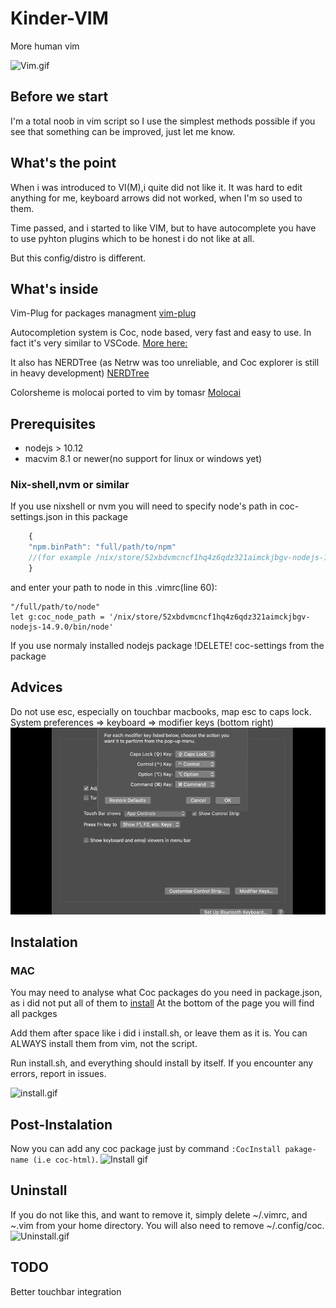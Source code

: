 # Kinder-VIM

More human vim

![Vim.gif](./.github/vim.gif)

## Before we start

I'm a total noob in vim script so I use the simplest methods possible if you see
that something can be improved, just let me know.

## What's the point

When i was introduced to VI(M),i quite did not like it. It was hard to edit
anything for me, keyboard arrows did not worked, when I'm so used to them.

Time passed, and i started to like VIM, but to have autocomplete you have to use
pyhton plugins which to be honest i do not like at all.

But this config/distro is different.

## What's inside

Vim-Plug for packages managment
[vim-plug](https://github.com/junegunn/vim-plug)

Autocompletion system is Coc, node based, very fast and easy to use. In fact
it's very similar to VSCode. [More here:](https://github.com/neoclide/coc.nvim)

It also has NERDTree (as Netrw was too unreliable, and Coc explorer is still in
heavy development)
[NERDTree](https://github.com/preservim/nerdtree)

Colorsheme is molocai ported to vim by tomasr
[Molocai](https://github.com/tomasr/molokai)

## Prerequisites

* nodejs > 10.12
* macvim 8.1 or newer(no support for linux or windows yet)

### Nix-shell,nvm or similar

If you use nixshell or nvm you will need to specify node's path in
coc-settings.json in this package

```javascript
    {
    "npm.binPath": "full/path/to/npm"
    //(for example /nix/store/52xbdvmcncf1hq4z6qdz321aimckjbgv-nodejs-14.9.0/bin.npm)
    }
```

and enter your path to node in this .vimrc(line 60):

```vim
"/full/path/to/node"
let g:coc_node_path = '/nix/store/52xbdvmcncf1hq4z6qdz321aimckjbgv-nodejs-14.9.0/bin/node'
```

If you use normaly installed nodejs package !DELETE! coc-settings from the package

## Advices

Do not use esc, especially on touchbar macbooks, map esc to caps lock.
System preferences => keyboard => modifier keys (bottom right)
![Map caps lock to esc](./.github/esc.gif)

## Instalation

### MAC

You may need to analyse what Coc packages do you need in package.json, as i did
not put all of them to
[install](https://github.com/neoclide/coc.nvim/wiki/Using-coc-extensions#install-extensions)
At the bottom of the page you will find all packges

Add them after space like i did i install.sh, or leave them as it is.
You can ALWAYS install them from vim, not the script.

Run install.sh, and everything should install by itself. If you encounter any
errors, report in issues.

![install.gif]("./.github/install.gif")

## Post-Instalation

Now you can add any coc package just by command `:CocInstall pakage-name (i.e coc-html)`.
![Install gif]("./.github/cocinstall.gif")

## Uninstall

If you do not like this, and want to remove it, simply delete ~/.vimrc,
and ~.vim from your home directory.
You will also need to remove ~/.config/coc.
![Uninstall.gif]("./.github/uninstall.gif")

## TODO

Better touchbar integration
